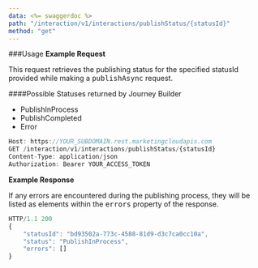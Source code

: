 ```yaml
---
data: <%= swaggerdoc %>
path: "/interaction/v1/interactions/publishStatus/{statusId}"
method: "get"
---
```


###Usage
**Example Request**

This request retrieves the publishing status for the specified statusId provided while making a <samp class="codeph nolang">publishAsync</samp> request.

####Possible Statuses returned by Journey Builder

* PublishInProcess
* PublishCompleted
* Error

```js
Host: https://YOUR_SUBDOMAIN.rest.marketingcloudapis.com
GET /interaction/v1/interactions/publishStatus/{statusId}
Content-Type: application/json
Authorization: Bearer YOUR_ACCESS_TOKEN
```

**Example Response**

If any errors are encountered during the publishing process, they will be listed as elements within the <samp class="codeph nolang">errors</samp> property of the response.

```js
HTTP/1.1 200
{
    "statusId": "bd93502a-773c-4588-81d9-d3c7ca0cc10a",
    "status": "PublishInProcess",
    "errors": []
}
```
